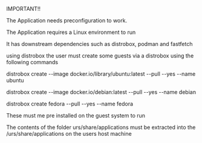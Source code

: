 IMPORTANT!!



The Application needs preconfiguration to work.

The Application requires a Linux environment to run

It has downstream dependencies such as distrobox, podman and fastfetch

using distrobox the user must create some guests via a distrobox using the following commands

distrobox create --image docker.io/library/ubuntu:latest --pull --yes --name ubuntu

distrobox create --image docker.io/debian:latest --pull --yes --name debian

distrobox create fedora --pull --yes --name fedora

These must me pre installed on the guest system to run

The contents of the folder urs/share/applications must be extracted into the  
/urs/share/applications on the users host machine
